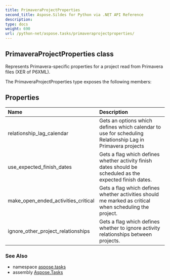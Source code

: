 ```yaml
---
title: PrimaveraProjectProperties
second_title: Aspose.Sildes for Python via .NET API Reference
description: 
type: docs
weight: 690
url: /python-net/aspose.tasks/primaveraprojectproperties/
---
```


## PrimaveraProjectProperties class

Represents Primavera-specific properties for a project read from Primavera files (XER of P6XML).

The PrimaveraProjectProperties type exposes the following members:
## Properties
| Name | Description |
| :- | :- |
|relationship_lag_calendar|Gets an options which defines which calendar to use for scheduling Relationship Lag in Primavera projects|
|use_expected_finish_dates|Gets a flag which defines whether activity finish dates should be scheduled as the expected finish dates.|
|make_open_ended_activities_critical|Gets a flag which defines whether activities should me marked as critical when scheduling the project.|
|ignore_other_project_relationships|Gets a flag which defines whether to ignore activity relationships between projects.|

### See Also

* namespace [aspose.tasks](/tasks/python-net/aspose.tasks/)
* assembly [Aspose.Tasks](/tasks/python-net/)

